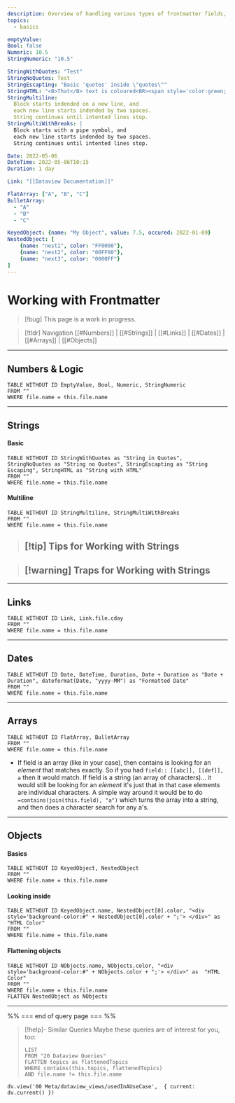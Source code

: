 ```yaml
---
description: Overview of handling various types of frontmatter fields, including tricks and traps.
topics:
  - basics

emptyValue:
Bool: false
Numeric: 10.5
StringNumeric: "10.5"

StringWithQuotes: "Test"
StringNoQuotes: Test
StringEscapting: "Basic 'quotes' inside \"quotes\""
StringHTML: "<B>That</B> text is coloured<BR><span style='color:green;'>green</span>"
StringMultiline:
  Block starts indended on a new line, and 
  each new line starts indended by two spaces.
  String continues until intented lines stop.
StringMultiWithBreaks: |
  Block starts with a pipe symbol, and 
  each new line starts indended by two spaces.
  String continues until intented lines stop.

Date: 2022-05-06
DateTime: 2022-05-06T10:15
Duration: 1 day

Link: "[[Dataview Documentation]]"

FlatArray: ["A", "B", "C"]
BulletArray: 
  - "A"
  - "B"
  - "C"

KeyedObject: {name: "My Object", value: 7.5, occured: 2022-01-09}
NestedObject: [
	{name: "nest1", color: "FF0000"},
	{name: "nest2", color: "00FF00"},
	{name: "next3", color: "0000FF"}
]
---
```

# Working with Frontmatter
> [!bug] This page is a work in progress. 

> [!tldr] Navigation
> [[#Numbers]] | [[#Strings]] | [[#Links]] | [[#Dates]] | [[#Arrays]] | [[#Objects]]

---

## Numbers & Logic
``` dataview
TABLE WITHOUT ID EmptyValue, Bool, Numeric, StringNumeric
FROM ""
WHERE file.name = this.file.name
```

---

## Strings
#### Basic
``` dataview
TABLE WITHOUT ID StringWithQuotes as "String in Quotes", StringNoQuotes as "String no Quotes", StringEscapting as "String Escaping", StringHTML as "String with HTML"
FROM ""
WHERE file.name = this.file.name
```

#### Multiline
``` dataview
TABLE WITHOUT ID StringMultiline, StringMultiWithBreaks
FROM ""
WHERE file.name = this.file.name
```

> [!tip] Tips for Working with Strings
> - 

> [!warning] Traps for Working with Strings
> - 

---

## Links
``` dataview
TABLE WITHOUT ID Link, Link.file.cday
FROM ""
WHERE file.name = this.file.name
```

---

## Dates
``` dataview
TABLE WITHOUT ID Date, DateTime, Duration, Date + Duration as "Date + Duration", dateformat(Date, "yyyy-MM") as "Formatted Date"
FROM ""
WHERE file.name = this.file.name
```

---

## Arrays
``` dataview
TABLE WITHOUT ID FlatArray, BulletArray
FROM ""
WHERE file.name = this.file.name
```
- If field is an array (like in your case), then contains is looking for an _element_ that matches exactly. So if you had `field:: [[abc]], [[def]], a` then it would match. If field is a string (an array of characters)... it would still be looking for an _element_ it's just that in that case elements are individual characters.  A simple way around it would be to do `=contains(join(this.field), "a")` which turns the array into a string, and then does a character search for any a's.


---

## Objects
#### Basics
``` dataview
TABLE WITHOUT ID KeyedObject, NestedObject
FROM ""
WHERE file.name = this.file.name
```

#### Looking inside
``` dataview
TABLE WITHOUT ID KeyedObject.name, NestedObject[0].color, "<div style='background-color:#" + NestedObject[0].color + ";'> </div>" as  "HTML Color"
FROM ""
WHERE file.name = this.file.name
```


#### Flattening objects
``` dataview
TABLE WITHOUT ID NObjects.name, NObjects.color, "<div style='background-color:#" + NObjects.color + ";'> </div>" as  "HTML Color"
FROM ""
WHERE file.name = this.file.name
FLATTEN NestedObject as NObjects
```

---
%% === end of query page === %%
> [!help]- Similar Queries
> Maybe these queries are of interest for you, too:
> ```dataview
> LIST
> FROM "20 Dataview Queries"
> FLATTEN topics as flattenedTopics
> WHERE contains(this.topics, flattenedTopics)
> AND file.name != this.file.name
> ```

```dataviewjs
dv.view('00 Meta/dataview_views/usedInAUseCase',  { current: dv.current() })
```
